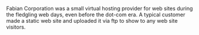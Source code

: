 Fabian Corporation was a small virtual hosting provider for web sites during the fledgling web days, even before the dot-com era. A typical customer made a static web site and uploaded it via ftp to show to any web site visitors.
